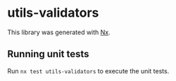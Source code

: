 # utils-validators

This library was generated with [Nx](https://nx.dev).

## Running unit tests

Run `nx test utils-validators` to execute the unit tests.
